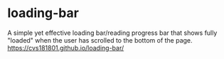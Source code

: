 # loading-bar
A simple yet effective loading bar/reading progress bar that shows fully "loaded" when the user has scrolled to the bottom of the page.
https://cvs181801.github.io/loading-bar/
